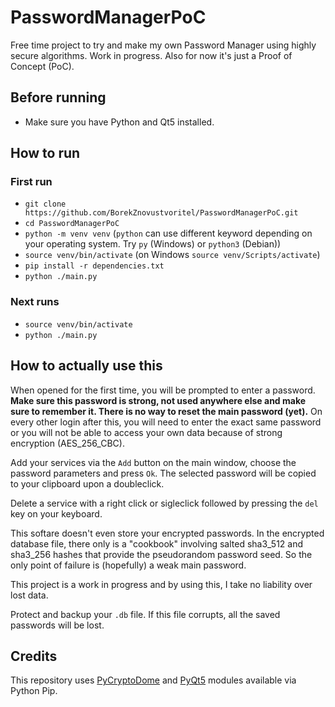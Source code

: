 # PasswordManagerPoC

Free time project to try and make my own Password Manager using highly secure algorithms. Work in progress. Also for now it's just a Proof of Concept (PoC).

## Before running

- Make sure you have Python and Qt5 installed.

## How to run

### First run

- `git clone https://github.com/BorekZnovustvoritel/PasswordManagerPoC.git`
- `cd PasswordManagerPoC`
- `python -m venv venv` (`python` can use different keyword depending on your operating system.
Try `py` (Windows) or `python3` (Debian))
- `source venv/bin/activate` (on Windows `source venv/Scripts/activate`)
- `pip install -r dependencies.txt`
- `python ./main.py`

### Next runs

- `source venv/bin/activate`
- `python ./main.py`

## How to actually use this

When opened for the first time, you will be prompted to enter a password. **Make sure this password is strong, not used anywhere else and make sure to remember it. There is no way to reset the main password (yet).** On every other login after this, you will need to enter the exact same password or you will not be able to access your own data because of strong encryption (AES_256_CBC).

Add your services via the `Add` button on the main window, choose the password parameters and press `Ok`. The selected password will be copied to your clipboard upon a doubleclick.

Delete a service with a right click or sigleclick followed by pressing the `del` key on your keyboard.

This softare doesn't even store your encrypted passwords. In the encrypted database file, there only is a "cookbook" involving salted sha3_512 and sha3_256 hashes that provide the pseudorandom password seed. So the only point of failure is (hopefully) a weak main password.

This project is a work in progress and by using this, I take no liability over lost data.

Protect and backup your `.db` file. If this file corrupts, all the saved passwords will be lost.

## Credits

This repository uses [PyCryptoDome](https://www.pycryptodome.org/en/latest/) and [PyQt5](https://www.riverbankcomputing.com/software/pyqt/) modules available via Python Pip.

